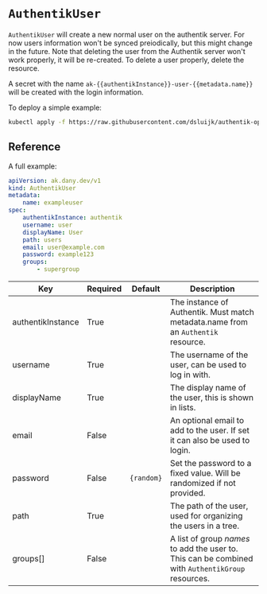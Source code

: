 # `AuthentikUser`

`AuthentikUser` will create a new normal user on the authentik server.
For now users information won't be synced preiodically, but this might change in the future.
Note that deleting the user from the Authentik server won't work properly, it will be re-created.
To delete a user properly, delete the resource.

A secret with the name `ak-{{authentikInstance}}-user-{{metadata.name}}` will be created with the login information.

To deploy a simple example:

```bash
kubectl apply -f https://raw.githubusercontent.com/dsluijk/authentik-operator/main/docs/authentik-user.yaml
```

## Reference

A full example:

```yaml
apiVersion: ak.dany.dev/v1
kind: AuthentikUser
metadata:
    name: exampleuser
spec:
    authentikInstance: authentik
    username: user
    displayName: User
    path: users
    email: user@example.com
    password: example123
    groups:
        - supergroup
```

| Key               | Required | Default    | Description                                                                                       |
| ----------------- | -------- | ---------- | ------------------------------------------------------------------------------------------------- |
| authentikInstance | True     |            | The instance of Authentik. Must match metadata.name from an `Authentik` resource.                 |
| username          | True     |            | The username of the user, can be used to log in with.                                             |
| displayName       | True     |            | The display name of the user, this is shown in lists.                                             |
| email             | False    |            | An optional email to add to the user. If set it can also be used to login.                        |
| password          | False    | `{random}` | Set the password to a fixed value. Will be randomized if not provided.                            |
| path              | True     |            | The path of the user, used for organizing the users in a tree.                                    |
| groups[]          | False    |            | A list of group _names_ to add the user to. This can be combined with `AuthentikGroup` resources. |
